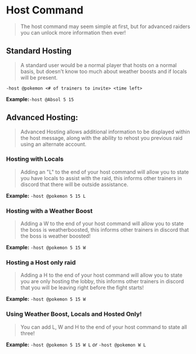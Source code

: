 # Host Command
>The host command may seem simple at first, but for advanced raiders you can unlock more information then ever!

## Standard Hosting
>A standard user would be a normal player that hosts on a normal basis, but doesn't know too much about weather boosts and if locals will be present.

`-host @pokemon <# of trainers to invite> <time left>`

**Example:**`-host @Absol 5 15`

## Advanced Hosting:
> Advanced Hosting allows additional information to be displayed within the host message, along with the ability to rehost you previous raid using an alternate account.

### Hosting with Locals
> Adding an "L" to the end of your host command will allow you to state you have locals to assist with the raid, this informs other trainers in discord that there will be outside assistance.

**Example:** `-host @pokemon 5 15 L`

### Hosting with a Weather Boost
> Adding a W to the end of your host command will allow you to state the boss is weatherboosted, this informs other trainers in discord that the boss is weather boosted!

**Example:** `-host @pokemon 5 15 W`

### Hosting a Host only raid
> Adding a H to the end of your host command will allow you to state you are only hosting the lobby, this informs other trainers in discord that you will be leaving right before the fight starts!

**Example:** `-host @pokemon 5 15 W`

### Using Weather Boost, Locals and Hosted Only!
> You can add L, W and H to the end of your host command to state all three!

**Example:** `-host @pokemon 5 15 W L` *or* `-host @pokemon W L`
